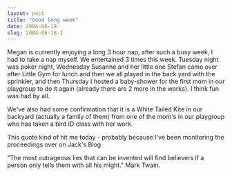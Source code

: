 ```yaml
---
layout: post
title: "Good long week"
date: 2004-06-18
slug: 2004-06-18-1
---
```


Megan is currently enjoying a long 3 hour nap, after such a busy week, I had to take a nap myself.  We entertained 3 times this week.  Tuesday night was poker night, Wednesday Susanne and her little one Stefan came over after Little Gym for lunch and then we all played in the back yard with the sprinkler, and then Thursday I hosted a baby-shower for the first mom in our playgroup to do it again (already there are 2 more in the works).  I think fun was had by all.

We&apos;ve also had some confirmation that it is a White Tailed Kite in our backyard (actually a family of them) from one of the mom&apos;s in our playgroup who has taken a bird ID class with her work.

This quote kind of hit me today - probably because I&apos;ve been monitoring the proceedings over on Jack&apos;s Blog

&quot;The most outrageous lies that can be invented will find believers if a person only tells them with all his might.&quot; Mark Twain.

